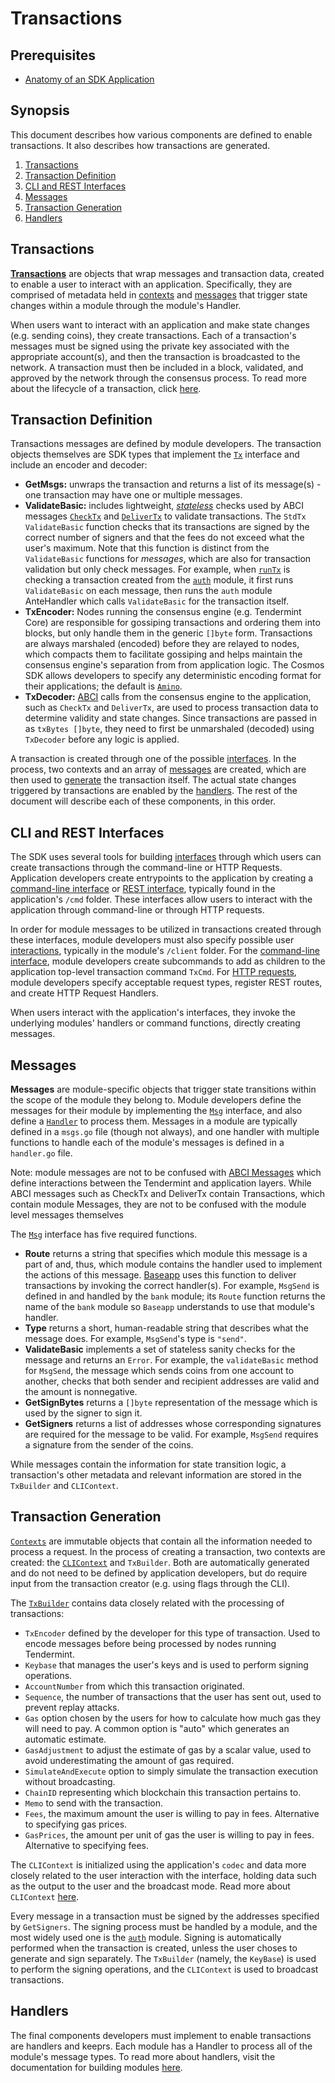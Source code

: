 # Transactions

## Prerequisites

* [Anatomy of an SDK Application](./app-anatomy.md)

## Synopsis

This document describes how various components are defined to enable transactions. It also describes how transactions are generated.

1. [Transactions](#transactions)
2. [Transaction Definition](#transaction-definition)
3. [CLI and REST Interfaces](#cli-and-rest-interfaces)
4. [Messages](#messages)
5. [Transaction Generation](#transaction-generation)
6. [Handlers](#handlers)


## Transactions

[**Transactions**](https://github.com/cosmos/cosmos-sdk/blob/master/types/tx_msg.go#L36-L43)  are objects that wrap messages and transaction data, created to enable a user to interact with an application. Specifically, they are comprised of metadata held in [contexts](./contexts) and [messages](../modules.md#messages) that trigger state changes within a module through the module's Handler.

When users want to interact with an application and make state changes (e.g. sending coins), they create transactions. Each of a transaction's messages must be signed using the private key associated with the appropriate account(s), and then the transaction is broadcasted to the network. A transaction must then be included in a block, validated, and approved by the network through the consensus process. To read more about the lifecycle of a transaction, click [here](../basics/tx-lifecycle.md).

## Transaction Definition

Transactions messages are defined by module developers. The transaction objects themselves are SDK types that implement the [`Tx`](https://github.com/cosmos/cosmos-sdk/blob/master/types/tx_msg.go#L34-L41) interface and include an encoder and decoder:

* **GetMsgs:** unwraps the transaction and returns a list of its message(s) - one transaction may have one or multiple messages.
* **ValidateBasic:** includes lightweight, [*stateless*](../basics/tx-lifecycle.md#types-of-checks) checks used by ABCI messages [`CheckTx`](../basics/baseapp.md#checktx) and [`DeliverTx`](../basics/baseapp.md#delivertx) to validate transactions. The `StdTx` `ValidateBasic` function checks that its transactions are signed by the correct number of signers and that the fees do not exceed what the user's maximum. Note that this function is distinct from the `ValidateBasic` functions for *messages*, which are also for transaction validation but only check messages. For example, when [`runTx`](../basics/baseapp.md#runtx-and-runmsgs) is checking a transaction created from the [`auth`](https://github.com/cosmos/cosmos-sdk/blob/master/docs/spec/auth) module, it first runs `ValidateBasic` on each message, then runs the `auth` module AnteHandler which calls `ValidateBasic` for the transaction itself.
* **TxEncoder:** Nodes running the consensus engine (e.g. Tendermint Core) are responsible for gossiping transactions and ordering them into blocks, but only handle them in the generic `[]byte` form. Transactions are always marshaled (encoded) before they are relayed to nodes, which compacts them to facilitate gossiping and helps maintain the consensus engine's separation from from application logic. The Cosmos SDK allows developers to specify any deterministic encoding format for their applications; the default is [`Amino`](./amino.md).
* **TxDecoder:** [ABCI](https://tendermint.com/docs/spec/abci/) calls from the consensus engine to the application, such as `CheckTx` and `DeliverTx`, are used to process transaction data to determine validity and state changes. Since transactions are passed in as `txBytes []byte`, they need to first be unmarshaled (decoded) using `TxDecoder` before any logic is applied.

A transaction is created through one of the possible [interfaces](#interfaces). In the process, two contexts and an array of [messages](#messages) are created, which are then used to [generate](#transaction-generation) the transaction itself. The actual state changes triggered by transactions are enabled by the [handlers](#handlers). The rest of the document will describe each of these components, in this order.

## CLI and REST Interfaces

The SDK uses several tools for building [interfaces](./interfaces.md) through which users can create transactions through the command-line or HTTP Requests. Application developers create entrypoints to the application by creating a [command-line interface](./interfaces.md#cli) or [REST interface](./interfaces.md#rest), typically found in the application's `/cmd` folder. These interfaces allow users to interact with the application through command-line or through HTTP requests.

In order for module messages to be utilized in transactions created through these interfaces, module developers must also specify possible user [interactions](../modules/interfaces.md), typically in the module's `/client` folder. For the [command-line interface](../modules/interfaces.md#cli), module developers create subcommands to add as children to the application top-level transaction command `TxCmd`. For [HTTP requests](../modules/interfaces.md#rest), module developers specify acceptable request types, register REST routes, and create HTTP Request Handlers.

When users interact with the application's interfaces, they invoke the underlying modules' handlers or command functions, directly creating messages.

## Messages

**Messages** are module-specific objects that trigger state transitions within the scope of the module they belong to. Module developers define the messages for their module by implementing the [`Msg`](https://github.com/cosmos/cosmos-sdk/blob/master/types/tx_msg.go#L10-L31) interface, and also define a [`Handler`](../building-modules/handler.md) to process them. Messages in a module are typically defined in a `msgs.go` file (though not always), and one handler with multiple functions to handle each of the module's messages is defined in a `handler.go` file.

Note: module messages are not to be confused with [ABCI Messages](https://tendermint.com/docs/spec/abci/abci.html#messages) which define interactions between the Tendermint and application layers. While ABCI messages such as CheckTx and DeliverTx contain Transactions, which contain module Messages, they are not to be confused with the module level messages themselves

The [`Msg`](https://github.com/cosmos/cosmos-sdk/blob/master/types/tx_msg.go#L10-L31) interface has five required functions.

* **Route** returns a string that specifies which module this message is a part of and, thus, which module contains the handler used to implement the actions of this message. [Baseapp](./baseapp.md) uses this function to deliver transactions by invoking the correct handler(s). For example, `MsgSend` is defined in and handled by the `bank` module; its `Route` function returns the name of the `bank` module so `Baseapp` understands to use that module's handler.
* **Type** returns a short, human-readable string that describes what the message does. For example, `MsgSend`'s type is `"send"`.
* **ValidateBasic** implements a set of stateless sanity checks for the message and returns an `Error`. For example, the `validateBasic` method for `MsgSend`, the message which sends coins from one account to another, checks that both sender and recipient addresses are valid and the amount is nonnegative.
* **GetSignBytes** returns a `[]byte` representation of the message which is used by the signer to sign it.
* **GetSigners** returns a list of addresses whose corresponding signatures are required for the message to be valid. For example, `MsgSend` requires a signature from the sender of the coins.

While messages contain the information for state transition logic, a transaction's other metadata and relevant information are stored in the `TxBuilder` and `CLIContext`.

## Transaction Generation

[`Contexts`](https://godoc.org/context) are immutable objects that contain all the information needed to process a request. In the process of creating a transaction, two contexts are created: the [`CLIContext`](../interfaces/query-lifecycle.md#clicontext) and `TxBuilder`. Both are automatically generated and do not need to be defined by application developers, but do require input from the transaction creator (e.g. using flags through the CLI).

The [`TxBuilder`](https://github.com/cosmos/cosmos-sdk/blob/master/x/auth/types/txbuilder.go) contains data closely related with the processing of transactions:

* `TxEncoder` defined by the developer for this type of transaction. Used to encode messages before being processed by nodes running Tendermint.
* `Keybase` that manages the user's keys and is used to perform signing operations.
* `AccountNumber` from which this transaction originated.
* `Sequence`, the number of transactions that the user has sent out, used to prevent replay attacks.
* `Gas` option chosen by the users for how to calculate how much gas they will need to pay. A common option is "auto" which generates an automatic estimate.
* `GasAdjustment` to adjust the estimate of gas by a scalar value, used to avoid underestimating the amount of gas required.
* `SimulateAndExecute` option to simply simulate the transaction execution without broadcasting.
* `ChainID` representing which blockchain this transaction pertains to.
* `Memo` to send with the transaction.
* `Fees`, the maximum amount the user is willing to pay in fees. Alternative to specifying gas prices.
* `GasPrices`, the amount per unit of gas the user is willing to pay in fees. Alternative to specifying fees.

The `CLIContext` is initialized using the application's `codec` and data more closely related to the user interaction with the interface, holding data such as the output to the user and the broadcast mode. Read more about `CLIContext` [here](../interfaces/query-lifecycle.md#clicontext).

Every message in a transaction must be signed by the addresses specified by `GetSigners`. The signing process must be handled by a module, and the most widely used one is the [`auth`](https://github.com/cosmos/cosmos-sdk/blob/master/docs/spec/auth) module. Signing is automatically performed when the transaction is created, unless the user choses to generate and sign separately. The `TxBuilder` (namely, the `KeyBase`) is used to perform the signing operations, and the `CLIContext` is used to broadcast transactions.

## Handlers

The final components developers must implement to enable transactions are handlers and keeprs. Each module has a Handler to process all of the module's message types. To read more about handlers, visit the documentation for building modules [here](../building-modules/handler.md).

